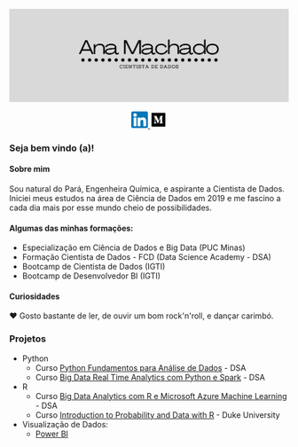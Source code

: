 ![Capa](https://github.com/avmachado/avmachado/blob/master/card.png)
<p align=center> 
  <a href = "https://www.linkedin.com/in/ana-paula-machado-005/"><img src="linkedin.png" width = 30px> </a> 
  <a href = "https://medium.com/@vieirapmachado"><img src="medium.png" width = 30px> </a> 
</p>

### Seja bem vindo (a)!
#### Sobre mim
Sou natural do Pará, Engenheira Química, e aspirante a Cientista de Dados. <br>
Iniciei meus estudos na área de Ciência de Dados em 2019 e me fascino a cada dia mais por esse mundo cheio de possibilidades. <br>

#### Algumas das minhas formações:

- Especialização em Ciência de Dados e Big Data (PUC Minas)
- Formação Cientista de Dados - FCD (Data Science Academy -  DSA)
- Bootcamp de Cientista de Dados (IGTI)
- Bootcamp de Desenvolvedor BI (IGTI)

#### Curiosidades
:heart: Gosto bastante de ler, de ouvir um bom rock'n'roll, e dançar carimbó.

### Projetos
- Python
  - Curso [Python Fundamentos para Análise de Dados](https://github.com/avmachado/python-dsa) - DSA
  - Curso [Big Data Real Time Analytics com Python e Spark](https://github.com/avmachado/pythonspark) - DSA
- R
  - Curso [Big Data Analytics com R e Microsoft Azure Machine Learning](https://github.com/avmachado/r-dsa) - DSA
  - Curso [Introduction to Probability and Data with R](https://github.com/avmachado/probability-with-R) - Duke University
- Visualização de Dados:
  - [Power BI](https://github.com/avmachado/Dashboards-Power-BI)


